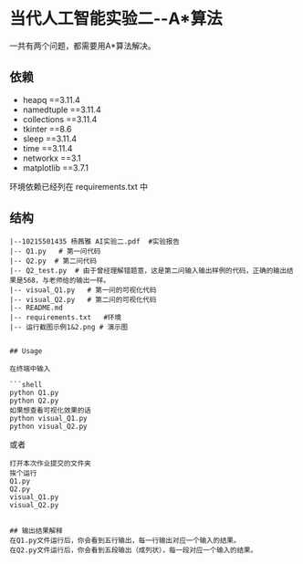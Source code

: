 # 当代人工智能实验二--A*算法
一共有两个问题，都需要用A*算法解决。

## 依赖
- heapq ==3.11.4
- namedtuple ==3.11.4
- collections ==3.11.4
- tkinter ==8.6
- sleep ==3.11.4 
- time ==3.11.4
- networkx ==3.1
- matplotlib ==3.7.1

环境依赖已经列在 requirements.txt 中



## 结构

```
|--10215501435 杨茜雅 AI实验二.pdf  #实验报告
|-- Q1.py	# 第一问代码
|-- Q2.py  # 第二问代码
|-- Q2_test.py  # 由于曾经理解错题意，这是第二问输入输出样例的代码，正确的输出结果是568，与老师给的输出一样。
|-- visual_Q1.py   # 第一问的可视化代码
|-- visual_Q2.py   # 第二问的可视化代码
|-- README.md
|-- requirements.txt   #环境
|-- 运行截图示例1&2.png # 演示图
    

## Usage

在终端中输入

```shell
python Q1.py
python Q2.py
如果想查看可视化效果的话
python visual_Q1.py
python visual_Q2.py
```

或者
```vscode或者其他编辑器中
打开本次作业提交的文件夹
挨个运行
Q1.py
Q2.py
visual_Q1.py
visual_Q2.py


## 输出结果解释
在Q1.py文件运行后，你会看到五行输出，每一行输出对应一个输入的结果。
在Q2.py文件运行后，你会看到五段输出（成列状），每一段对应一个输入的结果。

